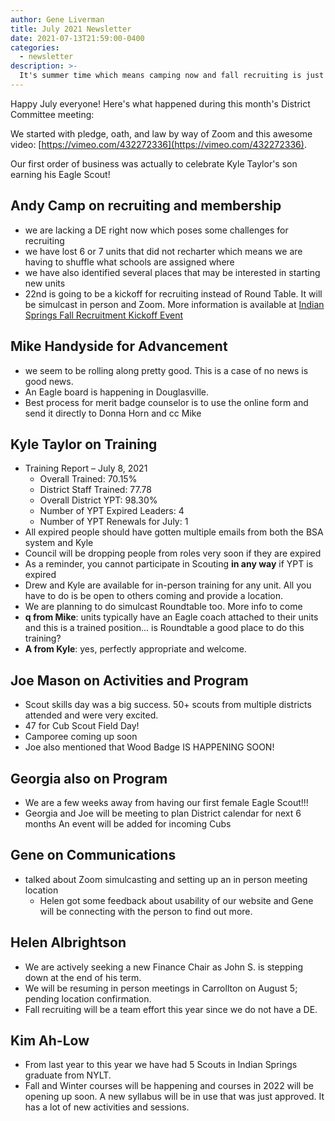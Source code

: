 ```yaml
---
author: Gene Liverman
title: July 2021 Newsletter
date: 2021-07-13T21:59:00-0400
categories:
  - newsletter
description: >-
  It's summer time which means camping now and fall recruiting is just around the corner
---
```


Happy July everyone! Here's what happened during this month's District Committee meeting:

We started with pledge, oath, and law by way of Zoom and this awesome video: [https://vimeo.com/432272336](https://vimeo.com/432272336).

Our first order of business was actually to celebrate Kyle Taylor's son earning his Eagle Scout!

## Andy Camp on recruiting and membership

- we are lacking a DE right now which poses some challenges for recruiting
- we have lost 6 or 7 units that did not recharter which means we are having to shuffle what schools are assigned where
- we have also identified several places that may be interested in starting new units
- 22nd is going to be a kickoff for recruiting instead of Round Table. It will be simulcast in person and Zoom. More information is available at [Indian Springs Fall Recruitment Kickoff Event](/blog/2021-07-13-fall-recruitment-kickoff/)

## Mike Handyside for Advancement

- we seem to be rolling along pretty good. This is a case of no news is good news.
- An Eagle board is happening in Douglasville.
- Best process for merit badge counselor is to use the online form and send it directly to Donna Horn and cc Mike

## Kyle Taylor on Training

- Training Report – July 8, 2021
  - Overall Trained: 70.15%
  - District Staff Trained: 77.78
  - Overall District YPT: 98.30%
  - Number of YPT Expired Leaders: 4
  - Number of YPT Renewals for July: 1
- All expired people should have gotten multiple emails from both the BSA system and Kyle
- Council will be dropping people from roles very soon if they are expired
- As a reminder, you cannot participate in Scouting **in any way** if YPT is expired
- Drew and Kyle are available for in-person training for any unit. All you have to do is be open to others coming and provide a location.
- We are planning to do simulcast Roundtable too. More info to come
- **q from Mike**: units typically have an Eagle coach attached to their units and this is a trained position... is Roundtable a good place to do this training?
- **A from Kyle**: yes, perfectly appropriate and welcome.

## Joe Mason on Activities and Program

- Scout skills day was a big success. 50+ scouts from multiple districts attended and were very excited.
- 47 for Cub Scout Field Day!
- Camporee coming up soon
- Joe also mentioned that Wood Badge IS HAPPENING SOON!

## Georgia also on Program

- We are a few weeks away from having our first female Eagle Scout!!!
- Georgia and Joe will be meeting to plan District calendar for next 6 months An event will be added for incoming Cubs

## Gene on Communications

- talked about Zoom simulcasting and setting up an in person meeting location
  - Helen got some feedback about usability of our website and Gene will be connecting with the person to find out more.

## Helen Albrightson

- We are actively seeking a new Finance Chair as John S. is stepping down at the end of his term.
- We will be resuming in person meetings in Carrollton on August 5; pending location confirmation.
- Fall recruiting will be a team effort this year since we do not have a DE.

## Kim Ah-Low

- From last year to this year we have had 5 Scouts in Indian Springs graduate from NYLT.
- Fall and Winter courses will be happening and courses in 2022 will be opening up soon. A new syllabus will be in use that was just approved. It has a lot of new activities and sessions.
